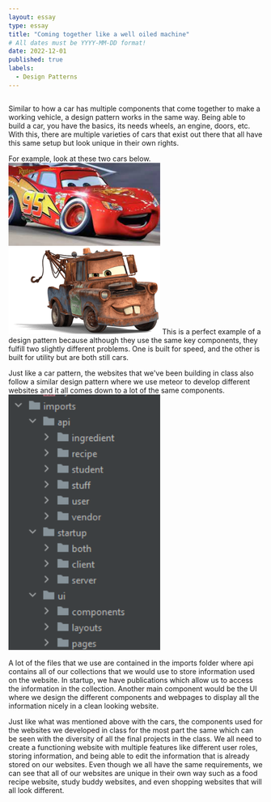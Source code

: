 ```yaml
---
layout: essay
type: essay
title: "Coming together like a well oiled machine"
# All dates must be YYYY-MM-DD format!
date: 2022-12-01
published: true
labels:
  - Design Patterns
---
```


##  
Similar to how a car has multiple components that come together to make a working vehicle, a design pattern works in the same way. Being able to build a car, you have the basics, its needs wheels, an engine, doors, etc. With this, there are multiple varieties of cars that exist out there that all have this same setup but look unique in their own rights.

For example, look at these two cars below. 
<img width="300px" class="rounded float-start pe-4" src="../img/mcqueen.jpg"> <img width="300px" class="rounded float-start pe-4" src="../img/mater.png">
This is a perfect example of a design pattern because although they use the same key components, they fulfill two slightly different problems. One is built for speed, and the other is built for utility but are both still cars.

Just like a car pattern, the websites that we've been building in class also follow a similar design pattern where we use meteor to develop different websites and it all comes down to a lot of the same components.
<img width="300px" class="rounded float-start pe-4" src="../img/intellij.png">

A lot of the files that we use are contained in the imports folder where api contains all of our collections that we would use to store information used on the website. In startup, we have publications which allow us to access the information in the collection. Another main component would be the UI where we design the different components and webpages to display all the information nicely in a clean looking website.

Just like what was mentioned above with the cars, the components used for the websites we developed in class for the most part the same which can be seen with the diversity of all the final projects in the class. We all need to create a functioning website with multiple features like different user roles, storing information, and being able to edit the information that is already stored on our websites. Even though we all have the same requirements, we can see that all of our websites are unique in their own way such as a food recipe website, study buddy websites, and even shopping websites that will all look different.
